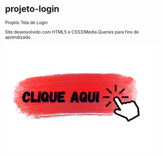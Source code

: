 # projeto-login
 Projeto Tela de Login

Site desenvolvido com HTML5 e CSS3/Media Queries para fins de aprendizado.

<a href="https://brunoscm7.github.io/projeto-login/" target="_blank">![Clique Aqui](imagens/clique.png)</a>
